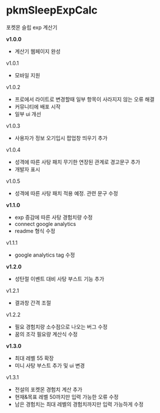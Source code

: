 # pkmSleepExpCalc
포켓몬 슬립 exp 계산기



**v1.0.0**
- 계산기 웹페이지 완성


v1.0.1
- 모바일 지원


v1.0.2
- 프로에서 라이트로 변경할때 일부 항목이 사라지지 않는 오류 해결
- 커뮤니티에 배포 시작
- 일부 ui 개선


v1.0.3
- 사용자가 정보 오기입시 팝업창 띄우기 추가

v1.0.4
- 성격에 따른 사탕 패치 무기한 연장된 관계로 경고문구 추가
- 개발자 표시

v1.0.5
- 성격에 따른 사탕 패치 적용 예정. 관련 문구 수정

**v1.1.0**
- exp 증감에 따른 사탕 경험치량 수정
- connect google analytics 
- readme 형식 수정

v1.1.1
- google analytics tag 수정

**v1.2.0**
- 성탄절 이벤트 대비 사탕 부스트 기능 추가

v1.2.1
- 결과창 간격 조절

v1.2.2
- 필요 경험치량 소수점으로 나오는 버그 수정
- 꿈의 조각 필요량 계산식 수정

**v1.3.0**
- 최대 레벨 55 확장
- 미니 사탕 부스트 추가 및 ui 변경

v1.3.1
- 전설의 포켓몬 경험치 계산 추가
- 현재&목표 레벨 50까지만 입력 가능한 오류 수정
- 남은 경험치는 최대 레벨의 경험치까지만 입력 가능하게 수정
